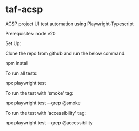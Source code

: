 # taf-acsp
ACSP project UI test automation using Playwright-Typescript

Prerequisites:
node v20

Set Up:

Clone the repo from github and run the below command:

npm install

To run all tests:

npx playwright test

To run the test with 'smoke' tag:

npx playwright test --grep @smoke

To run the test with 'accessibility' tag:

npx playwright test --grep @accessibility



